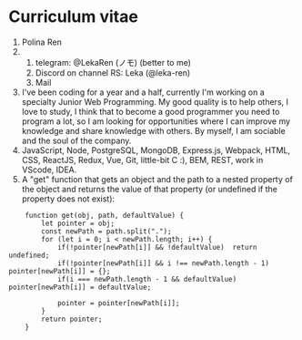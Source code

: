 # Curriculum vitae
1. Polina Ren
2. 
    1. telegram: @LekaRen (ノモ) (better to me)
    2. Discord on channel RS: Leka (@leka-ren)
    3. Mail 
3. I've been coding for a year and a half, сurrently I'm working on a specialty Junior Web Programming. My good quality is to help others, I love to study, I think that to become a good programmer you need to program a lot, so I am looking for opportunities where I can improve my knowledge and share knowledge with others. By myself, I am sociable and the soul of the company.
4. JavaScript, Node, PostgreSQL, MongoDB, Express.js, Webpack, HTML, CSS, ReactJS, Redux, Vue, Git, little-bit C :), BEM, REST, work in VScode, IDEA.
5. A "get" function that gets an object and the path to a nested property of the object and returns the value of that property (or undefined if the property does not exist): 
```
    function get(obj, path, defaultValue) {
        let pointer = obj;
        const newPath = path.split(".");
        for (let i = 0; i < newPath.length; i++) {
            if(!pointer[newPath[i]] && !defaultValue)  return undefined;
            if(!pointer[newPath[i]] && i !== newPath.length - 1) pointer[newPath[i]] = {};
            if(i === newPath.length - 1 && defaultValue) pointer[newPath[i]] = defaultValue;

            pointer = pointer[newPath[i]];
        }
        return pointer;
    }
```